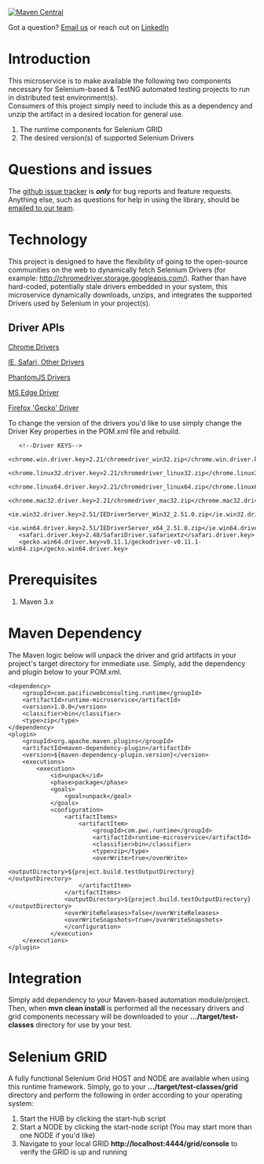 [![Maven Central](https://maven-badges.herokuapp.com/maven-central/com.pacificwebconsulting.runtime/runtime-microservice/badge.svg?style=plastic)](https://maven-badges.herokuapp.com/maven-central/com.pacificwebconsulting.runtime/runtime-microservice)

Got a question?  [Email us](http://www.pacificwebconsulting.com/contact/) or reach out on [LinkedIn](https://www.linkedin.com/in/alombardo/) 

# Introduction

This microservice is to make available the following two components necessary for Selenium-based & TestNG automated testing projects to run in distributed test environment(s).  
Consumers of this project simply need to include this as a dependency and unzip the artifact in a desired location for general use.
  
  1. The runtime components for Selenium GRID
  2. The desired version(s) of supported Selenium Drivers
  
# Questions and issues

The [github issue tracker](https://github.com/AnthonyL22/runtime-microservice/issues) is **_only_** for bug reports and 
feature requests. Anything else, such as questions for help in using the library, should be [emailed to our team](http://www.pacificwebconsulting.com/contact/).  

# Technology

This project is designed to have the flexibility of going to the open-source communities on the web to dynamically fetch 
Selenium Drivers (for example: http://chromedriver.storage.googleapis.com/).  Rather than have hard-coded, potentially 
stale drivers embedded in your system, this microservice dynamically downloads, unzips, and integrates the supported 
Drivers used by Selenium in your project(s).  

## Driver APIs

[Chrome Drivers](http://chromedriver.storage.googleapis.com/) 

[IE, Safari, Other Drivers](http://selenium-release.storage.googleapis.com/) 

[PhantomJS Drivers](https://bitbucket.org/ariya/phantomjs/downloads/) 

[MS Edge Driver](http://www.microsoft.com/en-us/download/details.aspx?id=48740)
 
[Firefox 'Gecko' Driver](https://github.com/mozilla/geckodriver/releases/download/) 
    
To change the version of the drivers you'd like to use simply change the Driver Key properties in the POM.xml file and 
rebuild.
 
 ```
    <!--Driver KEYS-->
    <chrome.win.driver.key>2.21/chromedriver_win32.zip</chrome.win.driver.key>
    <chrome.linux32.driver.key>2.21/chromedriver_linux32.zip</chrome.linux32.driver.key>
    <chrome.linux64.driver.key>2.21/chromedriver_linux64.zip</chrome.linux64.driver.key>
    <chrome.mac32.driver.key>2.21/chromedriver_mac32.zip</chrome.mac32.driver.key>
    <ie.win32.driver.key>2.51/IEDriverServer_Win32_2.51.0.zip</ie.win32.driver.key>
    <ie.win64.driver.key>2.51/IEDriverServer_x64_2.51.0.zip</ie.win64.driver.key>
    <safari.driver.key>2.48/SafariDriver.safariextz</safari.driver.key>
    <gecko.win64.driver.key>v0.11.1/geckodriver-v0.11.1-win64.zip</gecko.win64.driver.key>
 ```


# Prerequisites

1. Maven 3.x

# Maven Dependency

The Maven logic below will unpack the driver and grid artifacts in your project's target directory for immediate use.  Simply,
 add the dependency and plugin below to your POM.xml.

```
<dependency>
    <groupId>com.pacificwebconsulting.runtime</groupId>
    <artifactId>runtime-microservice</artifactId>
    <version>1.0.0</version>
    <classifier>bin</classifier>
    <type>zip</type>
</dependency>
<plugin>
    <groupId>org.apache.maven.plugins</groupId>
    <artifactId>maven-dependency-plugin</artifactId>
    <version>${maven-dependency-plugin.version}</version>
    <executions>
        <execution>
            <id>unpack</id>
            <phase>package</phase>
            <goals>
                <goal>unpack</goal>
            </goals>
            <configuration>
                <artifactItems>
                    <artifactItem>
                        <groupId>com.pwc.runtime</groupId>
                        <artifactId>runtime-microservice</artifactId>
                        <classifier>bin</classifier>
                        <type>zip</type>
                        <overWrite>true</overWrite>
                        <outputDirectory>${project.build.testOutputDirectory}</outputDirectory>
                    </artifactItem>
                </artifactItems>
                <outputDirectory>${project.build.testOutputDirectory}</outputDirectory>
                <overWriteReleases>false</overWriteReleases>
                <overWriteSnapshots>true</overWriteSnapshots>
                </configuration>
            </execution>
    </executions>
</plugin>
```

# Integration

Simply add dependency to your Maven-based automation module/project.  Then, when **mvn clean install** is performed all
the necessary drivers and grid components necessary will be downloaded to your **.../target/test-classes** directory
for use by your test.

# Selenium GRID

A fully functional Selenium Grid HOST and NODE are available when using this runtime framework.  Simply, go to your
**.../target/test-classes/grid** directory and perform the following in order according to your operating system:

  1. Start the HUB by clicking the start-hub script
  2. Start a NODE by clicking the start-node script (You may start more than one NODE if you'd like)
  3. Navigate to your local GRID **http://localhost:4444/grid/console** to verify the GRID is up and running
